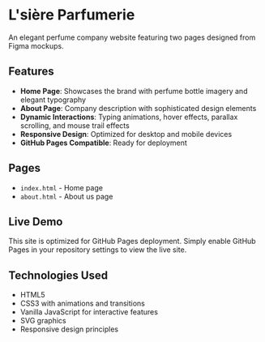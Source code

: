 # L'sière Parfumerie

An elegant perfume company website featuring two pages designed from Figma mockups.

## Features

- **Home Page**: Showcases the brand with perfume bottle imagery and elegant typography
- **About Page**: Company description with sophisticated design elements
- **Dynamic Interactions**: Typing animations, hover effects, parallax scrolling, and mouse trail effects
- **Responsive Design**: Optimized for desktop and mobile devices
- **GitHub Pages Compatible**: Ready for deployment

## Pages

- `index.html` - Home page
- `about.html` - About us page

## Live Demo

This site is optimized for GitHub Pages deployment. Simply enable GitHub Pages in your repository settings to view the live site.

## Technologies Used

- HTML5
- CSS3 with animations and transitions
- Vanilla JavaScript for interactive features
- SVG graphics
- Responsive design principles